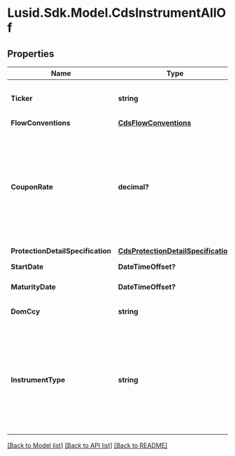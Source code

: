 
# Lusid.Sdk.Model.CdsInstrumentAllOf

## Properties

Name | Type | Description | Notes
------------ | ------------- | ------------- | -------------
**Ticker** | **string** | A ticker to uniquely specify then entity against which the cds is written | 
**FlowConventions** | [**CdsFlowConventions**](CdsFlowConventions.md) |  | 
**CouponRate** | **decimal?** | The coupon rate paid on each payment date of the premium leg as a fraction of 100 percent, e.g. \&quot;0.05\&quot; meaning 500 basis points or 5%.  For a standard corporate CDS (North American) this must be either 100bps or 500bps. | 
**ProtectionDetailSpecification** | [**CdsProtectionDetailSpecification**](CdsProtectionDetailSpecification.md) |  | 
**StartDate** | **DateTimeOffset?** | Starting date of the credit default swap | 
**MaturityDate** | **DateTimeOffset?** | Maturity date of the credit default swap | 
**DomCcy** | **string** | Domestic currency of the credit default swap | 
**InstrumentType** | **string** | The available values are: QuotedSecurity, InterestRateSwap, FxForward, Exotic, FxOption, CreditDefaultSwap, InterestRateSwaption, Bond, EquityOption, FixedRateLeg, FloatingRateLeg, BespokeCashflowLeg, Unknown | 

[[Back to Model list]](../README.md#documentation-for-models)
[[Back to API list]](../README.md#documentation-for-api-endpoints)
[[Back to README]](../README.md)

